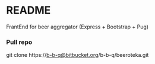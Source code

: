 # README #

FrantEnd for beer aggregator (Express + Bootstrap + Pug)

### Pull repo ###

git clone https://b-b-q@bitbucket.org/b-b-q/beeroteka.git